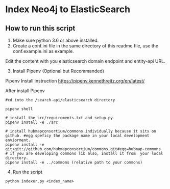 # Index Neo4j to ElasticSearch

## How to run this script

1. Make sure python 3.6 or above installed.
2. Create a conf.ini file in the same directory of this readme file, use the conf.example.ini as example.

Edit the content with you elasticsearch domain endpoint and entity-api URL.

3. Install Pipenv (Optional but Recommanded)

Pipenv Install instruction https://pipenv.kennethreitz.org/en/latest/

After install Pipenv

```
#cd into the /search-api/elasticsearch directory

pipenv shell

# install the src/requirements.txt and setup.py 
pipenv install -e ./src

# install hubmapconsortium/commons individually because it sits on github. #egg speficy the package name in your local development enviorment.
pipenv install -e git+git://github.com/hubmapconsortium/commons.git#egg=hubmap-commons
# if you are developing commons lib also, install it from  your local directory.
pipenv install -e ../commons (relative path to your commons)
```

4. Run the script

```
python indexer.py <index_name>
```
